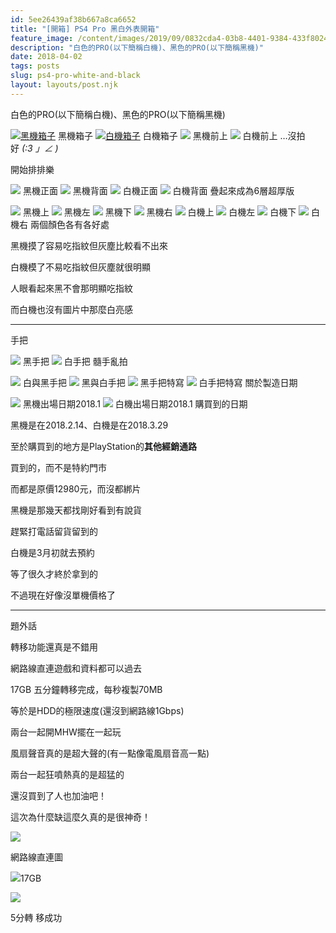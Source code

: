 ```yaml
---
id: 5ee26439af38b667a8ca6652
title: "[開箱] PS4 Pro 黑白外表開箱"
feature_image: /content/images/2019/09/0832cda4-03b8-4401-9384-433f8024959e.jpg
description: "白色的PRO(以下簡稱白機)、黑色的PRO(以下簡稱黑機)"
date: 2018-04-02
tags: posts
slug: ps4-pro-white-and-black
layout: layouts/post.njk
---
```


白色的PRO(以下簡稱白機)、黑色的PRO(以下簡稱黑機)

[![黑機箱子](/img/content/images/2018/04/P4010461.jpg)](https://bgpsekai.thisistap.com/%e6%95%97%e5%ae%b6%e6%97%a5%e8%a8%98/2018/04/ps4-pro-%e5%a4%96%e8%a1%a8%e9%bb%91%e7%99%bd%e9%96%8b%e7%ae%b1/attachment/olympus-digital-camera-24/) 黑機箱子 [![白機箱子](/img/content/images/2018/04/P4010464-500x333.jpg)](https://bgpsekai.thisistap.com/%e6%95%97%e5%ae%b6%e6%97%a5%e8%a8%98/2018/04/ps4-pro-%e5%a4%96%e8%a1%a8%e9%bb%91%e7%99%bd%e9%96%8b%e7%ae%b1/attachment/olympus-digital-camera-25/) 白機箱子 [![](/img/content/images/2018/04/P4010468-500x333.jpg)](https://bgpsekai.thisistap.com/%e6%95%97%e5%ae%b6%e6%97%a5%e8%a8%98/2018/04/ps4-pro-%e5%a4%96%e8%a1%a8%e9%bb%91%e7%99%bd%e9%96%8b%e7%ae%b1/attachment/olympus-digital-camera-27/) 黑機前上 [![](/img/content/images/2018/04/P4010467-500x333.jpg)](https://bgpsekai.thisistap.com/%e6%95%97%e5%ae%b6%e6%97%a5%e8%a8%98/2018/04/ps4-pro-%e5%a4%96%e8%a1%a8%e9%bb%91%e7%99%bd%e9%96%8b%e7%ae%b1/attachment/olympus-digital-camera-26/) 白機前上 …沒拍好 _(:3 」∠ )_

開始排排樂

[![](/img/content/images/2018/04/P4010469-500x333.jpg)](https://bgpsekai.thisistap.com/%e6%95%97%e5%ae%b6%e6%97%a5%e8%a8%98/2018/04/ps4-pro-%e5%a4%96%e8%a1%a8%e9%bb%91%e7%99%bd%e9%96%8b%e7%ae%b1/attachment/olympus-digital-camera-28/) 黑機正面 [![](/img/content/images/2018/04/P4010482-500x333.jpg)](https://bgpsekai.thisistap.com/%e6%95%97%e5%ae%b6%e6%97%a5%e8%a8%98/2018/04/ps4-pro-%e5%a4%96%e8%a1%a8%e9%bb%91%e7%99%bd%e9%96%8b%e7%ae%b1/attachment/olympus-digital-camera-31/) 黑機背面 [![](/img/content/images/2018/04/P4010474-500x333.jpg)](https://bgpsekai.thisistap.com/%e6%95%97%e5%ae%b6%e6%97%a5%e8%a8%98/2018/04/ps4-pro-%e5%a4%96%e8%a1%a8%e9%bb%91%e7%99%bd%e9%96%8b%e7%ae%b1/attachment/olympus-digital-camera-29/) 白機正面 [![](/img/content/images/2018/04/P4010481-500x333.jpg)](https://bgpsekai.thisistap.com/%e6%95%97%e5%ae%b6%e6%97%a5%e8%a8%98/2018/04/ps4-pro-%e5%a4%96%e8%a1%a8%e9%bb%91%e7%99%bd%e9%96%8b%e7%ae%b1/attachment/olympus-digital-camera-30/) 白機背面 疊起來成為6層超厚版

[![](/img/content/images/2018/04/P4010487-500x333.jpg)](https://bgpsekai.thisistap.com/%e6%95%97%e5%ae%b6%e6%97%a5%e8%a8%98/2018/04/ps4-pro-%e5%a4%96%e8%a1%a8%e9%bb%91%e7%99%bd%e9%96%8b%e7%ae%b1/attachment/olympus-digital-camera-32/) 黑機上 [![](/img/content/images/2018/04/P4010491-500x333.jpg)](https://bgpsekai.thisistap.com/%e6%95%97%e5%ae%b6%e6%97%a5%e8%a8%98/2018/04/ps4-pro-%e5%a4%96%e8%a1%a8%e9%bb%91%e7%99%bd%e9%96%8b%e7%ae%b1/attachment/olympus-digital-camera-36/) 黑機左 [![](/img/content/images/2018/04/P4010490-500x333.jpg)](https://bgpsekai.thisistap.com/%e6%95%97%e5%ae%b6%e6%97%a5%e8%a8%98/2018/04/ps4-pro-%e5%a4%96%e8%a1%a8%e9%bb%91%e7%99%bd%e9%96%8b%e7%ae%b1/attachment/olympus-digital-camera-35/) 黑機下 [![](/img/content/images/2018/04/P4010488-500x333.jpg)](https://bgpsekai.thisistap.com/%e6%95%97%e5%ae%b6%e6%97%a5%e8%a8%98/2018/04/ps4-pro-%e5%a4%96%e8%a1%a8%e9%bb%91%e7%99%bd%e9%96%8b%e7%ae%b1/attachment/olympus-digital-camera-33/) 黑機右 [![](/img/content/images/2018/04/P4010494-500x333.jpg)](https://bgpsekai.thisistap.com/%e6%95%97%e5%ae%b6%e6%97%a5%e8%a8%98/2018/04/ps4-pro-%e5%a4%96%e8%a1%a8%e9%bb%91%e7%99%bd%e9%96%8b%e7%ae%b1/attachment/olympus-digital-camera-37/) 白機上 [![](/img/content/images/2018/04/P4010505-500x333.jpg)](https://bgpsekai.thisistap.com/%e6%95%97%e5%ae%b6%e6%97%a5%e8%a8%98/2018/04/ps4-pro-%e5%a4%96%e8%a1%a8%e9%bb%91%e7%99%bd%e9%96%8b%e7%ae%b1/attachment/olympus-digital-camera-40/) 白機左 [![](/img/content/images/2018/04/P4010500-500x333.jpg)](https://bgpsekai.thisistap.com/%e6%95%97%e5%ae%b6%e6%97%a5%e8%a8%98/2018/04/ps4-pro-%e5%a4%96%e8%a1%a8%e9%bb%91%e7%99%bd%e9%96%8b%e7%ae%b1/attachment/olympus-digital-camera-39/) 白機下 [![](/img/content/images/2018/04/P4010498-500x333.jpg)](https://bgpsekai.thisistap.com/%e6%95%97%e5%ae%b6%e6%97%a5%e8%a8%98/2018/04/ps4-pro-%e5%a4%96%e8%a1%a8%e9%bb%91%e7%99%bd%e9%96%8b%e7%ae%b1/attachment/olympus-digital-camera-38/) 白機右 兩個顏色各有各好處

黑機摸了容易吃指紋但灰塵比較看不出來

白機模了不易吃指紋但灰塵就很明顯

人眼看起來黑不會那明顯吃指紋

而白機也沒有圖片中那麼白亮感

* * *

手把

[![](/img/content/images/2018/04/P4010506-500x333.jpg)](https://bgpsekai.thisistap.com/%e6%95%97%e5%ae%b6%e6%97%a5%e8%a8%98/2018/04/ps4-pro-%e5%a4%96%e8%a1%a8%e9%bb%91%e7%99%bd%e9%96%8b%e7%ae%b1/attachment/olympus-digital-camera-41/) 黑手把 [![](/img/content/images/2018/04/P4010507-500x333.jpg)](https://bgpsekai.thisistap.com/%e6%95%97%e5%ae%b6%e6%97%a5%e8%a8%98/2018/04/ps4-pro-%e5%a4%96%e8%a1%a8%e9%bb%91%e7%99%bd%e9%96%8b%e7%ae%b1/attachment/olympus-digital-camera-42/) 白手把 髓手亂拍

[![](/img/content/images/2018/04/P4010509-500x333.jpg)](https://bgpsekai.thisistap.com/%e6%95%97%e5%ae%b6%e6%97%a5%e8%a8%98/2018/04/ps4-pro-%e5%a4%96%e8%a1%a8%e9%bb%91%e7%99%bd%e9%96%8b%e7%ae%b1/attachment/olympus-digital-camera-44/) 白與黑手把 [![](/img/content/images/2018/04/P4010508-500x333.jpg)](https://bgpsekai.thisistap.com/%e6%95%97%e5%ae%b6%e6%97%a5%e8%a8%98/2018/04/ps4-pro-%e5%a4%96%e8%a1%a8%e9%bb%91%e7%99%bd%e9%96%8b%e7%ae%b1/attachment/olympus-digital-camera-43/) 黑與白手把 [![](/img/content/images/2018/04/P4010511-500x333.jpg)](https://bgpsekai.thisistap.com/%e6%95%97%e5%ae%b6%e6%97%a5%e8%a8%98/2018/04/ps4-pro-%e5%a4%96%e8%a1%a8%e9%bb%91%e7%99%bd%e9%96%8b%e7%ae%b1/attachment/olympus-digital-camera-45/) 黑手把特寫 [![](/img/content/images/2018/04/P4010514-500x333.jpg)](https://bgpsekai.thisistap.com/%e6%95%97%e5%ae%b6%e6%97%a5%e8%a8%98/2018/04/ps4-pro-%e5%a4%96%e8%a1%a8%e9%bb%91%e7%99%bd%e9%96%8b%e7%ae%b1/attachment/olympus-digital-camera-49/) 白手把特寫 關於製造日期

[![](/img/content/images/2018/04/P4010519-500x333.jpg)](https://bgpsekai.thisistap.com/%e6%95%97%e5%ae%b6%e6%97%a5%e8%a8%98/2018/04/ps4-pro-%e5%a4%96%e8%a1%a8%e9%bb%91%e7%99%bd%e9%96%8b%e7%ae%b1/attachment/olympus-digital-camera-48/) 黑機出場日期2018.1 [![](/img/content/images/2018/04/P4010518-500x333.jpg)](https://bgpsekai.thisistap.com/%e6%95%97%e5%ae%b6%e6%97%a5%e8%a8%98/2018/04/ps4-pro-%e5%a4%96%e8%a1%a8%e9%bb%91%e7%99%bd%e9%96%8b%e7%ae%b1/attachment/olympus-digital-camera-47/) 白機出場日期2018.1 購買到的日期

黑機是在2018.2.14、白機是在2018.3.29

至於購買到的地方是PlayStation的**其他經銷通路**

買到的，而不是特約門市

而都是原價12980元，而沒都綁片

黑機是那幾天都找剛好看到有說貨

趕緊打電話留貨留到的

白機是3月初就去預約

等了很久才終於拿到的

不過現在好像沒單機價格了

* * *

題外話

轉移功能還真是不錯用

網路線直連遊戲和資料都可以過去

17GB 五分鐘轉移完成，每秒複製70MB

等於是HDD的極限速度(還沒到網路線1Gbps)

兩台一起開MHW擺在一起玩

風扇聲音真的是超大聲的(有一點像電風扇音高一點)

兩台一起狂噴熱真的是超猛的

還沒買到了人也加油吧！

這次為什麼缺這麼久真的是很神奇！

![](/img/content/images/2018/04/IMAG0682-500x285.jpg)

網路線直連圖

![](/img/content/images/2018/04/IMAG0681.jpg)17GB

![](/img/content/images/2018/04/IMAG0683.jpg)

5分轉 移成功
